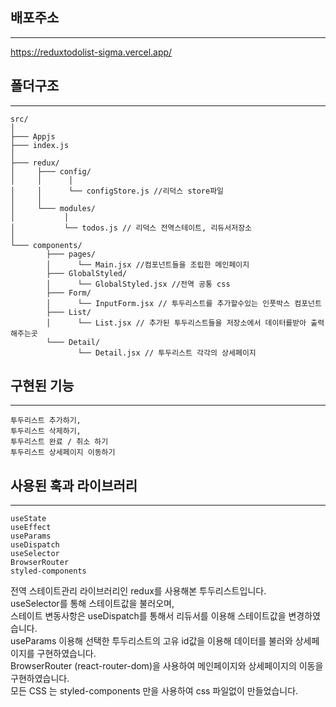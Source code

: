 ## 배포주소
------
https://reduxtodolist-sigma.vercel.app/


## 폴더구조
-----

```
src/
│
├─── Appjs   
├─── index.js  
│
├─── redux/  
│     ├─── config/
│     │      │
│     │      └── configStore.js //리덕스 store파일
│     │
│     └─── modules/
│           │
│           └── todos.js // 리덕스 전역스테이트, 리듀서저장소
│
└─── components/
        ├─── pages/
        │      └── Main.jsx //컴포넌트들을 조립한 메인페이지
        ├─── GlobalStyled/
        │      └── GlobalStyled.jsx //전역 공통 css 
        ├─── Form/
        │      └── InputForm.jsx // 투두리스트를 추가할수있는 인풋박스 컴포넌트
        ├─── List/
        │      └── List.jsx // 추가된 투두리스트들을 저장소에서 데이터를받아 출력해주는곳
        └─── Detail/
               └── Detail.jsx // 투두리스트 각각의 상세페이지

```

## 구현된 기능
----
```
투두리스트 추가하기, 
투두리스트 삭제하기,
투두리스트 완료 / 취소 하기
투두리스트 상세페이지 이동하기
```

## 사용된 훅과 라이브러리
------
```
useState
useEffect
useParams
useDispatch
useSelector
BrowserRouter
styled-components
```
전역 스테이트관리 라이브러리인 redux를 사용해본 투두리스트입니다.  
useSelector를 통해 스테이트값을 불러오며,  
스테이트 변동사항은 useDispatch를 통해서 리듀서를 이용해 스테이트값을 변경하였습니다.  
useParams 이용해 선택한 투두리스트의 고유 id값을 이용해 데이터를 불러와 상세페이지를 구현하였습니다.  
BrowserRouter (react-router-dom)을 사용하여 메인페이지와 상세페이지의 이동을 구현하였습니다.  
모든 CSS 는 styled-components 만을 사용하여 css 파일없이 만들었습니다.





